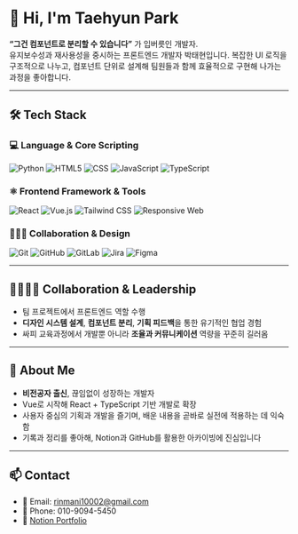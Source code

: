 # 👋 Hi, I'm Taehyun Park

**“그건 컴포넌트로 분리할 수 있습니다”** 가 입버릇인 개발자.  
유지보수성과 재사용성을 중시하는 프론트엔드 개발자 박태현입니다. 
복잡한 UI 로직을 구조적으로 나누고, 컴포넌트 단위로 설계해 팀원들과 함께 효율적으로 구현해 나가는 과정을 좋아합니다.

---

## 🛠 Tech Stack

### 💻 Language & Core Scripting
![Python](https://img.shields.io/badge/Python-3776AB?style=for-the-badge&logo=python&logoColor=white)
![HTML5](https://img.shields.io/badge/HTML5-E34F26?style=for-the-badge&logo=html5&logoColor=white)
![CSS](https://img.shields.io/badge/CSS-1572B6?style=for-the-badge&logo=css&logoColor=white)
![JavaScript](https://img.shields.io/badge/JavaScript-F7DF1E?style=for-the-badge&logo=javascript&logoColor=black)
![TypeScript](https://img.shields.io/badge/TypeScript-3178C6?style=for-the-badge&logo=typescript&logoColor=white)



### ⚛️ Frontend Framework & Tools
![React](https://img.shields.io/badge/React-61DAFB?style=for-the-badge&logo=react&logoColor=black)
![Vue.js](https://img.shields.io/badge/Vue.js-4FC08D?style=for-the-badge&logo=vue.js&logoColor=white)
![Tailwind CSS](https://img.shields.io/badge/TailwindCSS-06B6D4?style=for-the-badge&logo=tailwindcss&logoColor=white)
![Responsive Web](https://img.shields.io/badge/Responsive%20Web-000000?style=for-the-badge&logo=web&logoColor=white)



### 🧑‍🤝‍🧑 Collaboration & Design
![Git](https://img.shields.io/badge/Git-F05032?style=for-the-badge&logo=git&logoColor=white)
![GitHub](https://img.shields.io/badge/GitHub-181717?style=for-the-badge&logo=github&logoColor=white)
![GitLab](https://img.shields.io/badge/GitLab-FC6D26?style=for-the-badge&logo=gitlab&logoColor=white)
![Jira](https://img.shields.io/badge/Jira-0052CC?style=for-the-badge&logo=jira&logoColor=white)
![Figma](https://img.shields.io/badge/Figma-F24E1E?style=for-the-badge&logo=figma&logoColor=white)

---

## 👨‍👩‍👧‍👦 Collaboration & Leadership

- 팀 프로젝트에서 프론트엔드 역할 수행  
- **디자인 시스템 설계**, **컴포넌트 분리**, **기획 피드백**을 통한 유기적인 협업 경험  
- 싸피 교육과정에서 개발뿐 아니라 **조율과 커뮤니케이션** 역량을 꾸준히 길러옴

---

## 🌱 About Me

- **비전공자 출신**, 끊임없이 성장하는 개발자  
- Vue로 시작해 React + TypeScript 기반 개발로 확장  
- 사용자 중심의 기획과 개발을 즐기며, 배운 내용을 곧바로 실전에 적용하는 데 익숙함  
- 기록과 정리를 좋아해, Notion과 GitHub를 활용한 아카이빙에 진심입니다  

---

## 📫 Contact

- 📮 Email: rinmani10002@gmail.com  
- 📱 Phone: 010-9094-5450
- 📘 [Notion Portfolio](https://www.notion.so/Portfolio-2008b76a138c80019346c5ab535c50df)  
